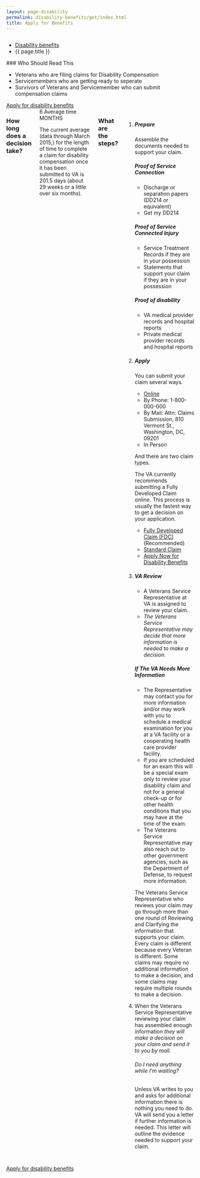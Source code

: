 ```yaml
---
layout: page-disability
permalink: disability-benefits/get/index.html
title: Apply for Benefits
---
```


<div class="splash">
<div class="row">
<div class="small-12 columns">
<ul class="breadcrumbs" role="menubar" aria-label="Primary">
<li class="parent"><a href="{{ site.url }}/disability-benefits/">Disability benefits</a></li>
<li class="active">{{ page.title }}</li>
</ul>
</div>
</div>
</div>

<div class="main interior" role="main" markdown="0">
<div class="section one" markdown="0">
<div class="row" markdown="0">
<div class="small-12 columns"  markdown="1">
### Who Should Read This
</div>

<div class="small-8 columns"  markdown="1">

- Veterans who are filing claims for Disability Compensation
- Servicemembers who are getting ready to seperate
- Survivors of Veterans and Servicemember who can submit compensation claims

</div>

<div class="small-4 columns">
<a class="button start expand" href="#">Apply for disability benefits</a>
</div>

</div>
</div>

<div class="row" markdown="0">
<div class="small-12 columns"  markdown="1">

### How long does a decision take?

<div class="row" markdown="0">
<div class="small-12 medium-2 columns"  markdown="0">

<div class="card information" markdown="0">
<span class="number" markdown="0">6</span>
<span class="heading" markdown="0">Average time</span>
<span class="description" markdown="0">MONTHS</span>
</div>

</div>

<div class="small-12 medium-10 columns"  markdown="0">

The current average (data through March 2015,) for the length of time to complete a claim for disability compensation once it has been submitted to VA is 201.5 days (about 29 weeks or a little over six months).


</div>
</div>

<div class="row" markdown="0">
<div class="small-12 columns divider margin top"  markdown="1">

### What are the steps?

<ol class="process" markdown="0">
<li class="step one wow fadeIn animated" markdown="1">

##### Prepare

Assemble the documents needed to support your claim.

<div class="feature" markdown="1">

##### Proof of Service Connection

- Discharge or separation papers (DD214 or equivalent)
- Get my DD214

##### Proof of Service Connected Injury

- Service Treatment Records if they are in your possession
- Statements that support your claim if they are in your possession

##### Proof of disability

- VA medical provider records and hospital reports
- Private medical provider records and hospital reports

</div>

</li>

<li class="step two wow fadeIn animated" markdown="1">

##### Apply

You can submit your claim several ways.

- [Online](#)
- By Phone: 1-800-000-000
- By Mail: Attn: Claims Submission, 810 Vermont St., Washington, DC, 09201
- In Person

And there are two claim types.

The VA currently recommends submitting a Fully Developed Claim online. This process is usually the fastest way to get a decision on your application.

- [Fully Developed Claim (FDC)](#) (Recommended)
- [Standard Claim](#)
- [Apply Now for Disability Benefits](#)

</li>

<li class="step three va wow fadeIn animated" markdown="1">

##### VA Review

- A Veterans Service Representative at VA is assigned to review your claim.
- *The Veterans Service Representative may decide that more information is needed to make a decision.*

<div class="feature" markdown="1">

##### If The VA Needs More Information

- The Representative may contact you for more information and/or may work with you to schedule a medical examination for you at a VA facility or a cooperating health care provider facility.
- If you are scheduled for an exam this will be a special exam only to review your disability claim and not for a general check-up or for other health conditions that you may have at the time of the exam.
- The Veterans Service Representative may also reach out to other government agencies, such as the Department of Defense, to request more information.

The Veterans Service Representative who reviews your claim may go through more than one round of Reviewing and Clarifying the information that supports your claim. Every claim is different because every Veteran is different. Some claims may require no additional information to make a decision, and some claims may require multiple rounds to make a decision.

</div>

</li>


<li class="step last four wow fadeIn animated" markdown="1">

When the Veterans Service Representative reviewing your claim has assembled enough information *they will make a decision on your claim and send it to you by mail.*

###### Do I need anything while I'm waiting?

Unless VA writes to you and asks for additional information there is nothing you need to do. VA will send you a letter if further information is needed. This letter will outline the evidence needed to support your claim.

</li>

</ol>

</div>
</div>
</div>
</div>

<div class="section two" markdown="0">
<div class="action" markdown="0">
<div class="row" markdown="0">
<div class="small-12 columns" markdown="0">

<a class="button start" href="#">Apply for disability benefits</a>

</div>
</div>
</div>
</div>
